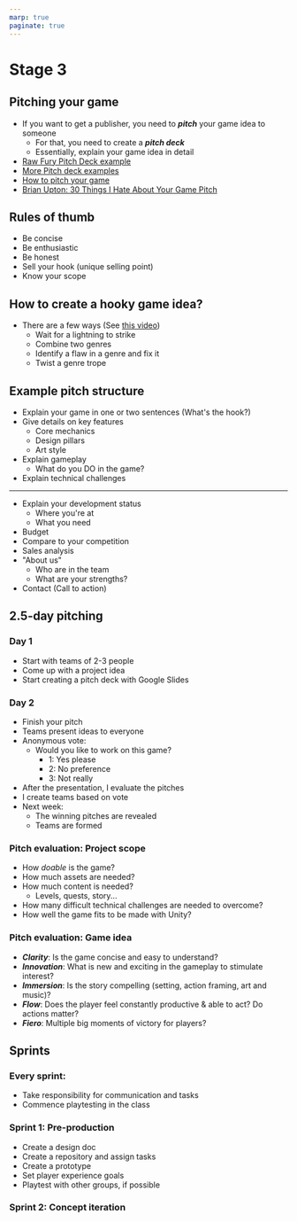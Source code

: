```yaml
---
marp: true
paginate: true
---
```

<!-- headingDivider: 3 -->
<!-- class: default -->
# Stage 3

## Pitching your game

* If you want to get a publisher, you need to ***pitch*** your game idea to someone
  * For that, you need to create a ***pitch deck***
  * Essentially, explain your game idea in detail
* [Raw Fury Pitch Deck example](https://www.slideshare.net/JohanToresson/raw-fury-pitch-deck-template)
* [More Pitch deck examples](https://www.notion.so/Pitch-Decks-f56e38c13fe6417f8379859e74367e1a)
* [How to pitch your game](https://www.tinybuild.com/how-to-pitch-your-game)
* [Brian Upton: 30 Things I Hate About Your Game Pitch](https://www.youtube.com/watch?v=4LTtr45y7P0)

## Rules of thumb

* Be concise
* Be enthusiastic
* Be honest
* Sell your hook (unique selling point)
* Know your scope

## How to create a hooky game idea?

* There are a few ways (See [this video](https://www.youtube.com/watch?v=F-8N0DuHwJo))
  * Wait for a lightning to strike
  * Combine two genres
  * Identify a flaw in a genre and fix it
  * Twist a genre trope

## Example pitch structure

* Explain your game in one or two sentences (What's the hook?)
* Give details on key features
  * Core mechanics
  * Design pillars
  * Art style
* Explain gameplay
  * What do you DO in the game?
* Explain technical challenges
---
* Explain your development status
  * Where you're at
  * What you need
* Budget
* Compare to your competition
* Sales analysis
* "About us"
  * Who are in the team
  * What are your strengths?
* Contact (Call to action)

<!--
1. I don't give a crap about your backstory
2. I don't give a crap about your inventory system
3. I'm not going to design your game to you.
4. Pillars are not hooks
5. You never explained to me what the player does
6. DOn't use realism to excuse bad design "In the real world, no one can double jump"
7. "It's a game show!"
8. "It's a parody!"
9. You never mentioned your glaringly obvious tech risk
10. Your proof of concept doesn't prove your concept (too simple prototype)
11. Having lots of shitty art doesn't make it less shitty
12. I can't tell what's placeholder and what's not
13. You polished too early.
14. Your sample dialog sucks
15. You're pandering to the latest tech craze
16. "Game X" already exists (you try to make something that already exists)
17. "Can you help us negotiate a license deal with Marvel"?
18. I know more about your monetization than your mechanics.
19. You have no idea how much resources you need to build this thing.
20. Your business plan is based on outliers. "We're going to sell as much as WoW!"
21. You seem like you're like a huge pain in the ass to work with.
22. You're annoyed that I'm asking questions.
23. You trash other games. Or other companies. Or other developers.
-->
## 2.5-day pitching

### Day 1
* Start with teams of 2-3 people
* Come up with a project idea
* Start creating a pitch deck with Google Slides
### Day 2
* Finish your pitch
* Teams present ideas to everyone 
* Anonymous vote: 
  * Would you like to work on this game?
    * 1: Yes please
    * 2: No preference
    * 3: Not really
* After the presentation, I evaluate the pitches 
* I create teams based on vote
* Next week:
  * The winning pitches are revealed
  * Teams are formed

### Pitch evaluation: Project scope

* How *doable* is the game?
* How much assets are needed?
* How much content is needed?
  * Levels, quests, story...
* How many difficult technical challenges are needed to overcome?
* How well the game fits to be made with Unity?

### Pitch evaluation: Game idea

* ***Clarity***: Is the game concise and easy to understand?
* ***Innovation***: What is new and exciting in the gameplay to stimulate interest?
* ***Immersion***: Is the story compelling (setting, action framing, art and music)?
* ***Flow***: Does the player feel constantly productive & able to act? Do actions matter?
* ***Fiero***: Multiple big moments of victory for players?

## Sprints
### Every sprint:
* Take responsibility for communication and tasks 
* Commence playtesting in the class

### Sprint 1: Pre-production
* Create a design doc
* Create a repository and assign tasks 
* Create a prototype
* Set player experience goals
* Playtest with other groups, if possible
### Sprint 2: Concept iteration

